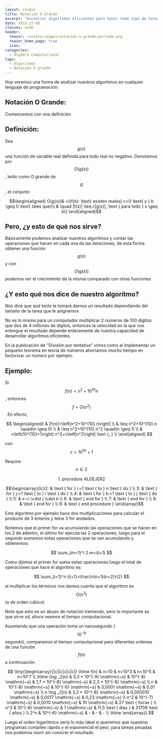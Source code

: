 ```yaml
---
layout: single
title: Notación O Grande
excerpt: "Encontrar algoritmos eficientes para hacer todo tipo de tareas es algo muy complicado y a esto se dedican muchos matemáticos. Así mismo es importante entender que tanto tiempo u operaciones deben realizar nuestros algoritmos para realizar distintas tareas, por consiguiente la notación O grande es importante de entender, ya que esta nos permitirá acotar el tiempo de ejecución de nuestro algoritmo para algún $$n$$ arbitrario." 
date: 2022-12-08
classes: wide
header:
  teaser: /assets/images/notacion-o-grande/portada.png 
  teaser_home_page: true
  icon: 
categories:
  - Álgebra Computacional
tags:  
  - Algoritmos
  - Notación O grande
---
```


Hoy veremos una forma de analizar nuestros algoritmos en cualquier lenguaje de programación:

## Notación O Grande:


<center><script type="text/tikz">



\tikzset{every picture/.style={line width=0.75pt}} %set default line width to 0.75pt        

\begin{tikzpicture}[x=0.75pt,y=0.75pt,yscale=-1,xscale=1]
%uncomment if require: \path (0,472); %set diagram left start at 0, and has height of 472

%Shape: Axis 2D [id:dp11483536320529097] 
\draw [color={rgb, 255:red, 255; green, 255; blue, 255 }  ,draw opacity=1 ][line width=1.5]  (13.57,234.56) -- (370.05,234.56)(49.22,16.29) -- (49.22,258.81) (363.05,229.56) -- (370.05,234.56) -- (363.05,239.56) (44.22,23.29) -- (49.22,16.29) -- (54.22,23.29)  ;
%Shape: Grid [id:dp5849393120179278] 
\draw  [draw opacity=0][dash pattern={on 1.69pt off 2.76pt}][line width=1.5]  (49.22,32.82) -- (360.52,32.82) -- (360.52,235.15) -- (49.22,235.15) -- cycle ; \draw  [color={rgb, 255:red, 255; green, 255; blue, 255 }  ,draw opacity=1 ][dash pattern={on 1.69pt off 2.76pt}][line width=1.5]  (49.22,32.82) -- (49.22,235.15)(86.53,32.82) -- (86.53,235.15)(123.84,32.82) -- (123.84,235.15)(161.14,32.82) -- (161.14,235.15)(198.45,32.82) -- (198.45,235.15)(235.76,32.82) -- (235.76,235.15)(273.07,32.82) -- (273.07,235.15)(310.38,32.82) -- (310.38,235.15)(347.69,32.82) -- (347.69,235.15) ; \draw  [color={rgb, 255:red, 255; green, 255; blue, 255 }  ,draw opacity=1 ][dash pattern={on 1.69pt off 2.76pt}][line width=1.5]  (49.22,32.82) -- (360.52,32.82)(49.22,70.13) -- (360.52,70.13)(49.22,107.44) -- (360.52,107.44)(49.22,144.75) -- (360.52,144.75)(49.22,182.06) -- (360.52,182.06)(49.22,219.37) -- (360.52,219.37) ; \draw  [color={rgb, 255:red, 255; green, 255; blue, 255 }  ,draw opacity=1 ][dash pattern={on 1.69pt off 2.76pt}][line width=1.5]   ;
%Curve Lines [id:da31886486777884215] 
\draw [color={rgb, 255:red, 255; green, 0; blue, 0 }  ,draw opacity=1 ][line width=1.5]    (49.22,172.48) .. controls (63.42,161.81) and (73.24,89.19) .. (111.17,141.45) .. controls (149.1,193.71) and (150.57,189.06) .. (159.93,187.69) .. controls (169.29,186.33) and (178.6,160.31) .. (199.87,143.26) .. controls (221.13,126.2) and (230.98,82.8) .. (247.7,116.12) .. controls (264.41,149.44) and (285.44,90.03) .. (297.89,96.75) .. controls (310.33,103.47) and (346.23,95.81) .. (350.23,92.81) ;
%Curve Lines [id:da08176059116499501] 
\draw [color={rgb, 255:red, 255; green, 255; blue, 255 }  ,draw opacity=1 ][line width=1.5]    (48.63,125.93) .. controls (62.83,115.26) and (72.66,42.64) .. (110.58,94.89) .. controls (148.51,147.15) and (161.93,121.29) .. (173.81,122.84) .. controls (185.68,124.39) and (190.61,200.21) .. (219,172.48) .. controls (247.39,144.76) and (228.56,107.81) .. (249.97,110.41) .. controls (271.38,113.01) and (283.65,144.94) .. (303.43,159.46) .. controls (323.21,173.99) and (353.94,182.07) .. (358.36,178.75) ;

% Text Node
\draw (265.95,235.24) node [anchor=north west][inner sep=0.75pt]  [color={rgb, 255:red, 255; green, 255; blue, 255 }  ,opacity=1 ,xscale=1.3,yscale=1.3] [align=left] {$\displaystyle b$};
% Text Node
\draw (344.75,80.96) node [anchor=north west][inner sep=0.75pt]  [color={rgb, 255:red, 255; green, 255; blue, 255 }  ,opacity=1 ,xscale=1.3,yscale=1.3] [align=left] {$\displaystyle c|g( x) |$};
% Text Node
\draw (357.05,179.14) node [anchor=north west][inner sep=0.75pt]  [color={rgb, 255:red, 255; green, 255; blue, 255 }  ,opacity=1 ,xscale=1.3,yscale=1.3] [align=left] {$\displaystyle f( x)$};


\end{tikzpicture}

</script>
</center>

Comencemos con una definición

## Definición:

Sea $$g(x)$$ una función de variable real definida para todo real no negativo. Denotamos por $$O(g(x))$$, leído como O grande de $$g$$, el conjunto

$$\begin{aligned}
  O(g(x))& =\{f(n): \text{ existen reales} c>0 \text{ y } b \geq 0 \text{ tales que}\\
  & \quad |f(x)| \leq c|g(x)|, \text { para todo } x \geq b\}
\end{aligned}$$

## Pero, ¿y esto de qué nos sirve?

Básicamente podemos analizar nuestros algoritmos y contar las operaciones que hacen en cada una de las iteraciones, de esta forma obtener una función $$g(x)$$ y con $$O(g(x))$$ podemos ver el crecimiento de la misma comparado con otras funciones

## ¿Y esto qué nos dice de nuestro algoritmo?

Nos dice que qué tanto le tomará darnos un resultado dependiendo del tamaño de la tarea que le asignemos

No es lo mismo para un computador multiplicar 2 números de 100 dígitos que dos de 4 millones de dígitos, entonces la velocidad en la que nos entregue el resultado depende enteramente de nuestra capacidad de desarrollar algoritmos eficientes.

En la publicación de "División por tentativa" vimos como al implementar un pequeño teorema en teoría de números ahorramos mucho tiempo en factorizar un número por ejemplo.

## Ejemplo:

Si $$f(n)=n^2+10^{10} n$$, entonces $$f=O\left(n^2\right)$$. En efecto,

$$
\begin{aligned}
& |f(n)|=\left|n^2+10^{10} n\right| \\
& \leq n^2+10^{10} n \quad(n \geq 0) \\
& \leq n^2+10^{10} n^2 \quad(n \geq 1) \\
& =\left(10^{10}+1\right) n^2=c\left|n^2\right| \text {, } \\
\end{aligned}
$$

con $$c=10^{10}+1$$

Require: $$n \in \mathbb{Z}$$

$$\text{1: procedure ALGEJER2}$$

$$\begin{array}{lc}2: & \text { for } i:=1 \text { to } n \text { do } \\
 3: & \text { for } j:=1 \text { to } i \text { do } \\ 
 4: & \text { for } k:=1 \text { to } j \text { do } \\ 
 5: & x:=i \cdot j \cdot k \\ 
 6: & \text { end for } \\ 
 7: & \text { end for } \\ 
 8: & \text { end for } \\ 
 9: & \text { end procedure }
 \end{array}$$

Este algoritmo por ejemplo hace dos multiplicaciones para calcular el producto de 3 enteros y tiene 3 for anidados.

Notemos que el primer for va acumulando las operaciones que se hacen en los 2 de adentro, el último for ejecuta las 2 operaciones, luego para el segundo sumamos estas operaciones que se van acumulando y obtenemos:

$$
\sum_{m=1}^i 2 m=i(i+1)
$$

Como dijimos el primer for suma estas operaciones luego el total de operaciones que hace el algoritmo es:

$$
\sum_{i=1}^n i(i+1)=\frac{n(n+1)(n+2)}{2}
$$

al multiplicar los términos nos damos cuenta que el algoritmo es $$O\left(n^3\right)$$ (o de orden cúbico)

Note que esto es un abuso de notación tremendo, pero lo importante es que sirve $x d$, ahora veamos el tiempo computacional.

Asumiendo que una operación toma un nanosegundo ( $$10^{-9}$$ segundo), comparamos el tiempo computacional para diferentes ordenes de una función $$f(n)$$ a continuación.

$$
\tiny{\begin{array}{|c||c|c|c|c|}
\hline f(n) & n=10 & n=10^3 & n=10^5 & n=10^7 \\
\hline \log _2(n) & 3,3 * 10^{-9} \mathrm{~s} & 10^{-8} \mathrm{~s} & 1,7 * 10^{-8} \mathrm{~s} & 2,3 * 10^{-8} \mathrm{~s} \\
n & 10^{-8} \mathrm{~s} & 10^{-6} \mathrm{~s} & 0,0001 \mathrm{~s} & 0,01 \mathrm{~s} \\
n \log _2(n) & 3,3 * 10^{-8} \mathrm{~s} & 0,000010 \mathrm{~s} & 0,0017 \mathrm{~s} & 0,23 \mathrm{~s} \\
n^2 & 10^{-7} \mathrm{~s} & 0,0010 \mathrm{~s} & 10 \mathrm{~s} & 27 \text { horas } \\
n^3 & 10^{-6} \mathrm{~s} & 1 \mathrm{~s} & 11,5 \text { días } & 31709 \text { años } \\
2^n & 10^{-6} \mathrm{~s} & - & - & - \\
\hline
\end{array}}
$$

Luego el orden logaritmico sería lo más ideal si queremos que nuestros programas compilen rápido y el exponencial el peor, para tareas pesadas nos podemos morir sin conocer el resultado.
